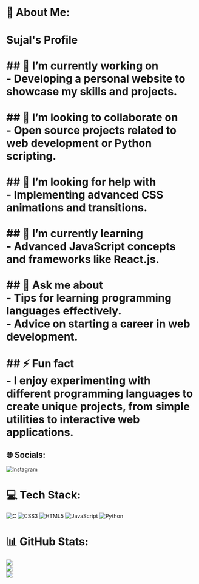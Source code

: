 # 💫 About Me:
# Sujal's Profile<br><br>## 🔭 I’m currently working on<br>- Developing a personal website to showcase my skills and projects.<br><br>## 👯 I’m looking to collaborate on<br>- Open source projects related to web development or Python scripting.<br><br>## 🤝 I’m looking for help with<br>- Implementing advanced CSS animations and transitions.<br><br>## 🌱 I’m currently learning<br>- Advanced JavaScript concepts and frameworks like React.js.<br><br>## 💬 Ask me about<br>- Tips for learning programming languages effectively.<br>- Advice on starting a career in web development.<br><br>## ⚡ Fun fact<br>- I enjoy experimenting with different programming languages to create unique projects, from simple utilities to interactive web applications.


## 🌐 Socials:
[![Instagram](https://img.shields.io/badge/Instagram-%23E4405F.svg?logo=Instagram&logoColor=white)](https://instagram.com/sujalpatil3799) 

# 💻 Tech Stack:
![C](https://img.shields.io/badge/c-%2300599C.svg?style=for-the-badge&logo=c&logoColor=white) ![CSS3](https://img.shields.io/badge/css3-%231572B6.svg?style=for-the-badge&logo=css3&logoColor=white) ![HTML5](https://img.shields.io/badge/html5-%23E34F26.svg?style=for-the-badge&logo=html5&logoColor=white) ![JavaScript](https://img.shields.io/badge/javascript-%23323330.svg?style=for-the-badge&logo=javascript&logoColor=%23F7DF1E) ![Python](https://img.shields.io/badge/python-3670A0?style=for-the-badge&logo=python&logoColor=ffdd54)
# 📊 GitHub Stats:
![](https://github-readme-stats.vercel.app/api?username=sujal1201&theme=dark&hide_border=false&include_all_commits=true&count_private=false)<br/>
![](https://github-readme-streak-stats.herokuapp.com/?user=sujal1201&theme=dark&hide_border=false)<br/>
![](https://github-readme-stats.vercel.app/api/top-langs/?username=sujal1201&theme=dark&hide_border=false&include_all_commits=true&count_private=false&layout=compact)

<!-- Proudly created with GPRM ( https://gprm.itsvg.in ) -->
